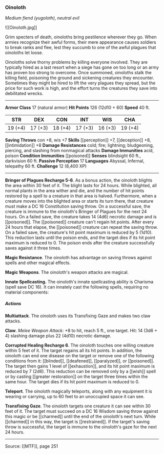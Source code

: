### Oinoloth
_Medium fiend (yugoloth), neutral evil_

![[Oinoloth.jpg]]

Grim specters of death, oinoloths bring pestilence wherever they go. When armies recognize their awful forms, their mere appearance causes soldiers to break ranks and flee, lest they succumb to one of the awful plagues that oinoloths let loose.

Oinoloths solve thorny problems by killing everyone involved. They are typically hired as a last resort when a siege has gone on too long or an army has proven too strong to overcome. Once summoned, oinoloths stalk the killing field, poisoning the ground and sickening creatures they encounter. Sometimes they might be hired to lift the very plagues they spread, but the price for such work is high, and the effort turns the creatures they save into debilitated wrecks.



---

**Armor Class** 17 (natural armor)
**Hit Points** 126 (12d10 + 60)
**Speed** 40 ft.

| STR     | DEX     | CON     | INT     | WIS     | CHA     |
|---------|---------|---------|---------|---------|---------|
| 19 (+4) | 17 (+3) | 18 (+4) | 17 (+3) | 16 (+3) | 19 (+4) |

**Saving Throws** con +8, wis +7
**Skills** [[perception]] +7, [[deception]] +8, [[intimidation]] +8
**Damage Resistances** cold; fire; lightning; bludgeoning, piercing, and slashing from nonmagical attacks
**Damage Immunities** acid, poison
**Condition Immunities** [[poisoned]]
**Senses** blindsight 60 ft., darkvision 60 ft.
**Passive Perception** 17
**Languages** Abyssal, Infernal, telepathy 60 ft.
**Challenge** 12 (8,400 XP)

---

**Bringer of Plagues Recharge 5-6**. As a bonus action, the oinoloth blights the area within 30 feet of it. The blight lasts for 24 hours. While blighted, all normal plants in the area wither and die, and the number of hit points restored by a spell to a creature in that area is halved. Furthermore, when a creature moves into the blighted area or starts its turn there, that creature must make a DC 16 Constitution saving throw. On a successful save, the creature is immune to the oinoloth's Bringer of Plagues for the next 24 hours. On a failed save, the creature takes 14 (4d6) necrotic damage and is [[poisoned]]. The [[poisoned]] creature can't regain hit points. After every 24 hours that elapse, the [[poisoned]] creature can repeat the saving throw. On a failed save, the creature's hit point maximum is reduced by 5 (1d10). This reduction lasts until the poison ends, and the target dies if its hit point maximum is reduced to 0. The poison ends after the creature successfully saves against it three times.

**Magic Resistance**. The oinoloth has advantage on saving throws against spells and other magical effects.

**Magic Weapons**. The oinoloth's weapon attacks are magical.

**Innate Spellcasting.** The oinoloth's innate spellcasting ability is Charisma (spell save DC 16). It can innately cast the following spells, requiring no material components:

##### Actions
**Multiattack**. The oinoloth uses its Transfixing Gaze and makes two claw attacks.

**Claw**. _Melee Weapon Attack:_ +8 to hit, reach 5 ft., one target. Hit: 14 (3d6 + 4) slashing damage plus 22 (4d10) necrotic damage.

**Corrupted Healing Recharge 6**. The oinoloth touches one willing creature within 5 feet of it. The target regains all its hit points. In addition, the oinoloth can end one disease on the target or remove one of the following conditions from it: [[blinded]], [[deafened]], [[paralyzed]], or [[poisoned]]. The target then gains 1 level of [[exhaustion]], and its hit point maximum is reduced by 7 (2d6). This reduction can be removed only by a [[wish]] spell or by casting [[greater restoration]] on the target three times within the same hour. The target dies if its hit point maximum is reduced to 0.

**Teleport**. The oinoloth magically teleports, along with any equipment it is wearing or carrying, up to 60 feet to an unoccupied space it can see.

**Transfixing Gaze**. The oinoloth targets one creature it can see within 30 feet of it. The target must succeed on a DC 16 Wisdom saving throw against this magic or be [[charmed]] until the end of the oinoloth's next turn. While [[charmed]] in this way, the target is [[restrained]]. If the target's saving throw is successful, the target is immune to the oinoloth's gaze for the next 24 hours.


---

Source: [[MTF]], page 251